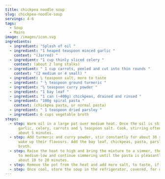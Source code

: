 ```yaml
---
title: chickpea noodle soup
slug: chickpea-noodle-soup
servings: 4-6
tags:
  - Soup
  - Mains
image: /images/icon.svg
ingredients:
  - ingredient: "Splash of oil "
  - ingredient: "1 heaped teaspoon minced garlic "
    context: "(Jarred) "
  - ingredient: "1 cup thinly sliced celery "
    context: (about 2 long stalks)
  - ingredient: " 1 cup carrots, peeled and cut into thin rounds "
    context: "(2 medium or 4 small) "
  - ingredient: ¼ teaspoon salt, more to taste
  - ingredient: " ½ teaspoon ground turmeric "
  - ingredient: "½ teaspoon curry powder "
  - ingredient: "1 bay leaf "
  - ingredient: "1 can (~400g) chickpeas, drained and rinsed "
  - ingredient: "100g spiral pasta "
    context: (chickpea pasta, or normal pasta)
  - ingredient: " 1 teaspoon dried parsley "
  - ingredient: 6 cups vegetable broth
steps:
  - step: Warm oil in a large pot over medium heat. Once the oil is shimmering, add
      garlic, celery, carrots and ¼ teaspoon salt. Cook, stirring often for
      about 5 minutes.
  - step: Add turmeric and curry powder, stir constantly for about 30 seconds to
      wake up their flavours. Add the bay leaf, chickpeas, pasta, parsley and
      broth.
  - step: Raise the heat to high and bring the mixture to a simmer, then reduce heat
      to medium-low and continue simmering until the pasta is pleasantly tender,
      about 10 to 20 minutes.
  - step: Remove the pot from the heat and add more salt, to taste, if necessary.
  - step: Once cool, store the soup in the refrigerator, covered, for up to 5 days.
---
```

